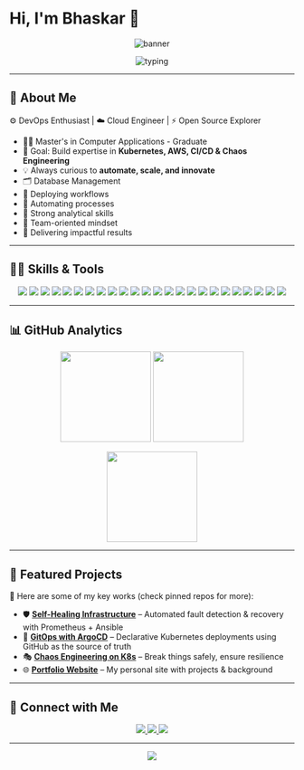 # Hi, I'm Bhaskar 👋

<p align="center">
  <img src="https://capsule-render.vercel.app/api?type=waving&color=0:00c6ff,100:0072ff&height=170&section=header&text=Bhaskar%20Kushwah%20%7C%20DevOps%20%26%20Cloud&fontSize=30&fontColor=ffffff&animation=fadeIn" alt="banner" />
</p>

<p align="center">
  <!-- Typing animation -->
  <img src="https://readme-typing-svg.herokuapp.com?font=Fira+Code&pause=900&color=00C6FF&center=true&vCenter=true&width=680&lines=DevOps+Engineer;Cloud+%26+Kubernetes+Learner;CI/CD+Automation+Enthusiast;Always+Learning+%26+Building" alt="typing" />
</p>

---

## 💫  About Me  
⚙️ DevOps Enthusiast | ☁️ Cloud Engineer | ⚡ Open Source Explorer  

- 👨‍💻 Master's in Computer Applications - Graduate
- 🎯 Goal: Build expertise in **Kubernetes, AWS, CI/CD & Chaos Engineering**  
- 💡 Always curious to **automate, scale, and innovate**
- 🗂️ Database Management
- 🚀 Deploying workflows
- 🤖 Automating processes
- 🧠 Strong analytical skills
- 🤝 Team-oriented mindset
- 🎯 Delivering impactful results

---

## 🧑‍💻 Skills & Tools  

<p align="center">
  
<!-- Cloud -->
<img src="https://img.shields.io/badge/AWS-%23FF9900.svg?style=for-the-badge&logo=amazon-aws&logoColor=white" />  
<img src="https://img.shields.io/badge/AWS%20Lambda-FF9900.svg?style=for-the-badge&logo=awslambda&logoColor=white" />
<img src="https://img.shields.io/badge/AWS%20DynamoDB-4053D6.svg?style=for-the-badge&logo=amazondynamodb&logoColor=white" />
<img src="https://img.shields.io/badge/Azure-0078D4?style=for-the-badge&logo=microsoftazure&logoColor=white" />

<!-- DevOps Tools -->
<img src="https://img.shields.io/badge/Git-F05032.svg?style=for-the-badge&logo=git&logoColor=white" />  
<img src="https://img.shields.io/badge/GitHub-181717.svg?style=for-the-badge&logo=github&logoColor=white" />  
<img src="https://img.shields.io/badge/GitHub_Actions-2088FF.svg?style=for-the-badge&logo=github-actions&logoColor=white" />  
<img src="https://img.shields.io/badge/Jenkins-D24939.svg?style=for-the-badge&logo=jenkins&logoColor=white" />  
<img src="https://img.shields.io/badge/Docker-2496ED.svg?style=for-the-badge&logo=docker&logoColor=white" />
<img src="https://img.shields.io/badge/Kubernetes-326CE5.svg?style=for-the-badge&logo=kubernetes&logoColor=white" />
<img src="https://img.shields.io/badge/ArgoCD-EF7B4D.svg?style=for-the-badge&logo=argo&logoColor=white" />
<img src="https://img.shields.io/badge/Terraform-623CE4.svg?style=for-the-badge&logo=terraform&logoColor=white" />

<!-- Programming -->
<img src="https://img.shields.io/badge/Python-3776AB.svg?style=for-the-badge&logo=python&logoColor=white" />
<img src="https://img.shields.io/badge/HTML5-E34F26.svg?style=for-the-badge&logo=html5&logoColor=white" />
<img src="https://img.shields.io/badge/CSS3-1572B6.svg?style=for-the-badge&logo=css3&logoColor=white" />
<img src="https://img.shields.io/badge/JavaScript-F7DF1E.svg?style=for-the-badge&logo=javascript&logoColor=black" />

<!-- Monitoring & Automation -->
<img src="https://img.shields.io/badge/Prometheus-E6522C.svg?style=for-the-badge&logo=prometheus&logoColor=white" />
<img src="https://img.shields.io/badge/Grafana-F46800.svg?style=for-the-badge&logo=grafana&logoColor=white" />
<img src="https://img.shields.io/badge/Shell_Scripting-4EAA25.svg?style=for-the-badge&logo=gnu-bash&logoColor=white" />
<img src="https://img.shields.io/badge/Bash-121011.svg?style=for-the-badge&logo=gnu-bash&logoColor=white" />
<img src="https://img.shields.io/badge/PowerShell-5391FE.svg?style=for-the-badge&logo=powershell&logoColor=white" />
<img src="https://img.shields.io/badge/Windows_Terminal-4D4D4D.svg?style=for-the-badge&logo=windowsterminal&logoColor=white" />

<!-- OS & Tools -->
<img src="https://img.shields.io/badge/Linux-FCC624?style=for-the-badge&logo=linux&logoColor=black" />
<img src="https://img.shields.io/badge/Jira-0052CC.svg?style=for-the-badge&logo=jira&logoColor=white" />

</p>

---

## 📊 GitHub Analytics  

<p align="center">
  <img src="https://github-readme-stats.vercel.app/api?username=bhaskar-2001&show_icons=true&theme=tokyonight&hide_border=true" height="160"/>
  <img src="https://github-readme-streak-stats.herokuapp.com?user=bhaskar-2001&theme=tokyonight&hide_border=true" height="160"/>
</p>

<p align="center">
  <img src="https://github-readme-stats.vercel.app/api/top-langs/?username=bhaskar-2001&layout=compact&theme=tokyonight&hide_border=true" height="160"/>
</p>

---

## 🌟 Featured Projects  

📌 Here are some of my key works (check pinned repos for more):  

- 🛡️ [**Self-Healing Infrastructure**](#) – Automated fault detection & recovery with Prometheus + Ansible  
- 🔄 [**GitOps with ArgoCD**](#) – Declarative Kubernetes deployments using GitHub as the source of truth  
- 🎭 [**Chaos Engineering on K8s**](#) – Break things safely, ensure resilience  
- 🌐 [**Portfolio Website**](#) – My personal site with projects & background  

---

## 🤝 Connect with Me  

<p align="center">
  <a href="https://linkedin.com/in/bhaskar-kushwah" target="_blank">
    <img src="https://img.shields.io/badge/LinkedIn-%230A66C2.svg?style=for-the-badge&logo=linkedin&logoColor=white"/>
  </a>
  <a href="mailto:bhaskarkushwah32@gmail.com">
    <img src="https://img.shields.io/badge/Gmail-D14836.svg?style=for-the-badge&logo=gmail&logoColor=white"/>
  </a>
  <a href="https://github.com/bhaskar-2001">
    <img src="https://img.shields.io/badge/GitHub-181717.svg?style=for-the-badge&logo=github&logoColor=white"/>
  </a>
</p>

---

<!-- Footer Banner -->
<p align="center">
  <img src="https://capsule-render.vercel.app/api?type=waving&color=0:0072ff,100:00c6ff&height=120&section=footer"/>
</p>
